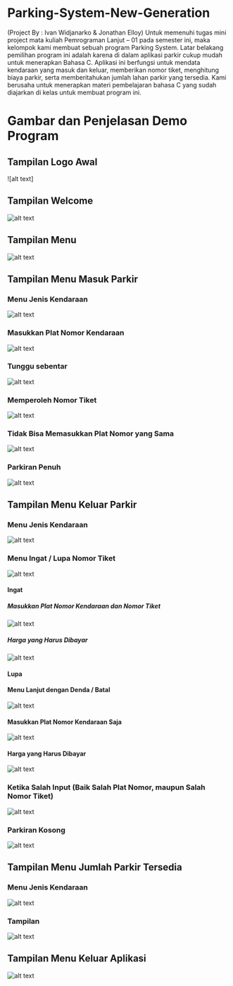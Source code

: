 # Parking-System-New-Generation

(Project By : Ivan Widjanarko & Jonathan Elloy) Untuk memenuhi tugas mini project mata kuliah Pemrograman Lanjut – 01 pada semester ini, maka kelompok kami membuat sebuah program Parking System. Latar belakang pemilihan program ini adalah karena di dalam aplikasi parkir cukup mudah untuk menerapkan Bahasa C. Aplikasi ini berfungsi untuk mendata kendaraan yang masuk dan keluar, memberikan nomor tiket, menghitung biaya parkir, serta memberitahukan jumlah lahan parkir yang tersedia. Kami berusaha untuk menerapkan materi pembelajaran bahasa C yang sudah diajarkan di kelas untuk membuat program ini.

# Gambar dan Penjelasan Demo Program

## Tampilan Logo Awal
![alt text]
## Tampilan Welcome
![alt text]()
## Tampilan Menu
![alt text]()
## Tampilan Menu Masuk Parkir
### Menu Jenis Kendaraan
![alt text](https://github.com/IvanWidjanarko/Parking-System-New-Generation/blob/master/Jenis%20Kendaraan.png)
### Masukkan Plat Nomor Kendaraan
![alt text]()
### Tunggu sebentar
![alt text]()
### Memperoleh Nomor Tiket
![alt text]()
### Tidak Bisa Memasukkan Plat Nomor yang Sama
![alt text]()
### Parkiran Penuh
![alt text]()
## Tampilan Menu Keluar Parkir
### Menu Jenis Kendaraan
![alt text](https://github.com/IvanWidjanarko/Parking-System-New-Generation/blob/master/Jenis%20Kendaraan.png)
### Menu Ingat / Lupa Nomor Tiket
![alt text](https://github.com/IvanWidjanarko/Parking-System-New-Generation/blob/master/Ingat%20Lupa%20Nomor%20Tiket.png)
#### Ingat
##### Masukkan Plat Nomor Kendaraan dan Nomor Tiket
![alt text](https://github.com/IvanWidjanarko/Parking-System-New-Generation/blob/master/Input%20Plat%20Nomor%20dan%20Nomor%20Tiket%20(Ingat).png)
##### Harga yang Harus Dibayar
![alt text](https://github.com/IvanWidjanarko/Parking-System-New-Generation/blob/master/Harga%20(Ingat).png)
#### Lupa
#### Menu Lanjut dengan Denda / Batal
![alt text]()
#### Masukkan Plat Nomor Kendaraan Saja
![alt text](https://github.com/IvanWidjanarko/Parking-System-New-Generation/blob/master/Input%20Plat%20Nomor%20Saja%20(Lupa).png)
#### Harga yang Harus Dibayar
![alt text](https://github.com/IvanWidjanarko/Parking-System-New-Generation/blob/master/Harga%20(Lupa).png)
### Ketika Salah Input (Baik Salah Plat Nomor, maupun Salah Nomor Tiket)
![alt text](https://github.com/IvanWidjanarko/Parking-System-New-Generation/blob/master/Kesalahan%20Input%20Plat%20Nomor%20Maupun%20Nomor%20Tiket.png)
### Parkiran Kosong
![alt text]()
## Tampilan Menu Jumlah Parkir Tersedia
### Menu Jenis Kendaraan
![alt text](https://github.com/IvanWidjanarko/Parking-System-New-Generation/blob/master/Jenis%20Kendaraan.png)
### Tampilan
![alt text]()
## Tampilan Menu Keluar Aplikasi
![alt text](https://github.com/IvanWidjanarko/Parking-System-New-Generation/blob/master/Keluar%20Aplikasi.png)
